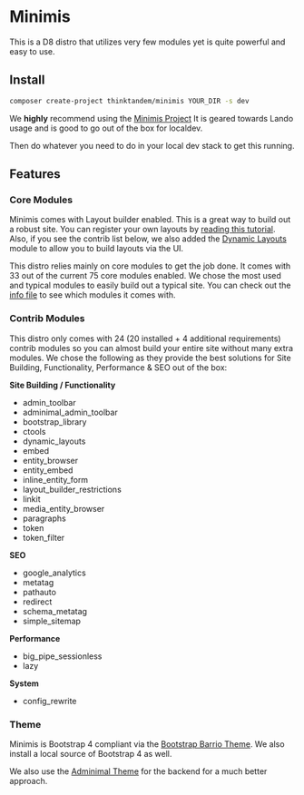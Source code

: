 # Minimis
This is a D8 distro that utilizes very few modules yet is quite powerful and easy to use.

## Install

```bash
composer create-project thinktandem/minimis YOUR_DIR -s dev
```

We **highly** recommend using the [Minimis Project](https://github.com/thinktandem/minimis-project)  It is geared towards Lando usage and is good to go out of the box for localdev.

Then do whatever you need to do in your local dev stack to get this running. 

## Features

### Core Modules

Minimis comes with Layout builder enabled.  This is a great way to build out a robust site.  You can register your own layouts by [reading this tutorial](https://www.drupal.org/node/2578731).  Also, if you see the contrib list below, we also added the [Dynamic Layouts](https://www.drupal.org/project/dynamic_layouts) module to allow you to build layouts via the UI.

This distro relies mainly on core modules to get the job done.  It comes with 33 out of the current 75 core modules enabled.  We chose the most used and typical modules to easily build out a typical site.  You can check out the [info file](https://github.com/thinktandem/minimis/blob/8.x-1.x/minimis.info.yml) to see which modules it comes with.

### Contrib Modules

This distro only comes with 24 (20 installed + 4 additional requirements) contrib modules so you can almost build your entire site without many extra modules.  We chose the following as they provide the best solutions for Site Building, Functionality, Performance & SEO out of the box:

**Site Building / Functionality**
  - admin_toolbar
  - adminimal_admin_toolbar
  - bootstrap_library
  - ctools
  - dynamic_layouts
  - embed
  - entity_browser
  - entity_embed
  - inline_entity_form
  - layout_builder_restrictions
  - linkit
  - media_entity_browser
  - paragraphs  
  - token
  - token_filter

**SEO**
  - google_analytics
  - metatag
  - pathauto
  - redirect
  - schema_metatag
  - simple_sitemap

**Performance**
  - big_pipe_sessionless
  - lazy

**System**
  - config_rewrite

### Theme

Minimis is Bootstrap 4 compliant via the [Bootstrap Barrio Theme](https://www.drupal.org/project/bootstrap_barrio).  We also install a local source of Bootstrap 4 as well.

  
We also use the [Adminimal Theme](https://www.drupal.org/project/adminimal_theme) for the backend for a much better approach.   
